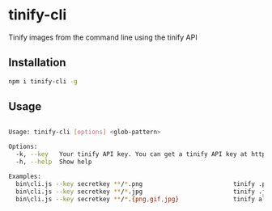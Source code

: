 # tinify-cli

Tinify images from the command line using the tinify API

## Installation

```bash
npm i tinify-cli -g
```

## Usage

```bash

Usage: tinify-cli [options] <glob-pattern>

Options:
  -k, --key   Your tinify API key. You can get a tinify API key at https://tinypng.com/developers
  -h, --help  Show help

Examples:
  bin\cli.js --key secretkey **/*.png                         tinify .png files
  bin\cli.js --key secretkey **/*.jpg                         tinify .jpg files
  bin\cli.js --key secretkey **/*.{png,gif,jpg}               tinify all image files
```